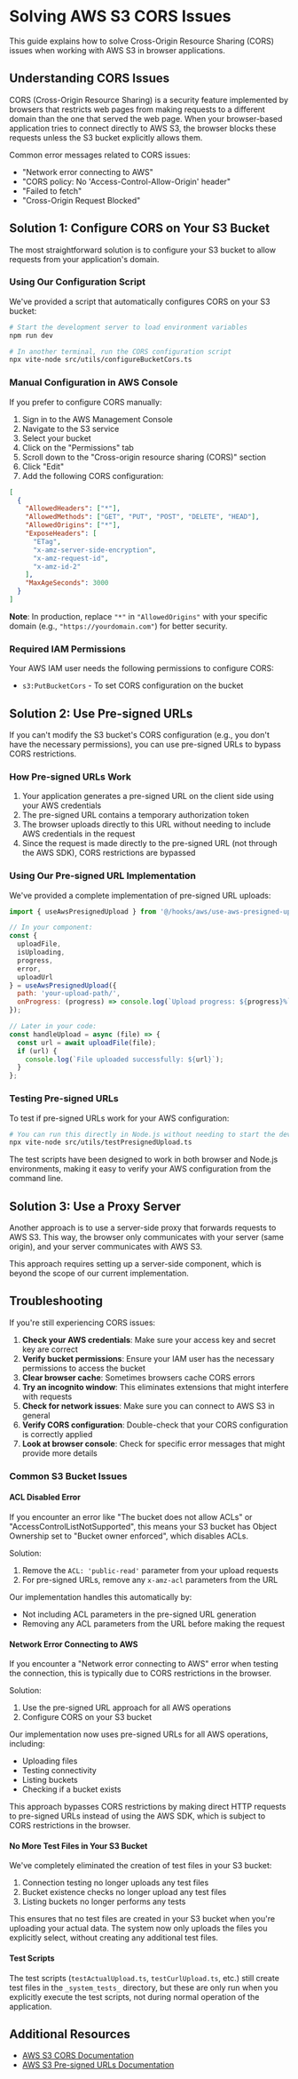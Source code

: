 # Solving AWS S3 CORS Issues

This guide explains how to solve Cross-Origin Resource Sharing (CORS) issues when working with AWS S3 in browser applications.

## Understanding CORS Issues

CORS (Cross-Origin Resource Sharing) is a security feature implemented by browsers that restricts web pages from making requests to a different domain than the one that served the web page. When your browser-based application tries to connect directly to AWS S3, the browser blocks these requests unless the S3 bucket explicitly allows them.

Common error messages related to CORS issues:
- "Network error connecting to AWS"
- "CORS policy: No 'Access-Control-Allow-Origin' header"
- "Failed to fetch"
- "Cross-Origin Request Blocked"

## Solution 1: Configure CORS on Your S3 Bucket

The most straightforward solution is to configure your S3 bucket to allow requests from your application's domain.

### Using Our Configuration Script

We've provided a script that automatically configures CORS on your S3 bucket:

```sh
# Start the development server to load environment variables
npm run dev

# In another terminal, run the CORS configuration script
npx vite-node src/utils/configureBucketCors.ts
```

### Manual Configuration in AWS Console

If you prefer to configure CORS manually:

1. Sign in to the AWS Management Console
2. Navigate to the S3 service
3. Select your bucket
4. Click on the "Permissions" tab
5. Scroll down to the "Cross-origin resource sharing (CORS)" section
6. Click "Edit"
7. Add the following CORS configuration:

```json
[
  {
    "AllowedHeaders": ["*"],
    "AllowedMethods": ["GET", "PUT", "POST", "DELETE", "HEAD"],
    "AllowedOrigins": ["*"],
    "ExposeHeaders": [
      "ETag",
      "x-amz-server-side-encryption",
      "x-amz-request-id",
      "x-amz-id-2"
    ],
    "MaxAgeSeconds": 3000
  }
]
```

**Note**: In production, replace `"*"` in `"AllowedOrigins"` with your specific domain (e.g., `"https://yourdomain.com"`) for better security.

### Required IAM Permissions

Your AWS IAM user needs the following permissions to configure CORS:
- `s3:PutBucketCors` - To set CORS configuration on the bucket

## Solution 2: Use Pre-signed URLs

If you can't modify the S3 bucket's CORS configuration (e.g., you don't have the necessary permissions), you can use pre-signed URLs to bypass CORS restrictions.

### How Pre-signed URLs Work

1. Your application generates a pre-signed URL on the client side using your AWS credentials
2. The pre-signed URL contains a temporary authorization token
3. The browser uploads directly to this URL without needing to include AWS credentials in the request
4. Since the request is made directly to the pre-signed URL (not through the AWS SDK), CORS restrictions are bypassed

### Using Our Pre-signed URL Implementation

We've provided a complete implementation of pre-signed URL uploads:

```javascript
import { useAwsPresignedUpload } from '@/hooks/aws/use-aws-presigned-upload';

// In your component:
const {
  uploadFile,
  isUploading,
  progress,
  error,
  uploadUrl
} = useAwsPresignedUpload({
  path: 'your-upload-path/',
  onProgress: (progress) => console.log(`Upload progress: ${progress}%`)
});

// Later in your code:
const handleUpload = async (file) => {
  const url = await uploadFile(file);
  if (url) {
    console.log(`File uploaded successfully: ${url}`);
  }
};
```

### Testing Pre-signed URLs

To test if pre-signed URLs work for your AWS configuration:

```sh
# You can run this directly in Node.js without needing to start the dev server
npx vite-node src/utils/testPresignedUpload.ts
```

The test scripts have been designed to work in both browser and Node.js environments, making it easy to verify your AWS configuration from the command line.

## Solution 3: Use a Proxy Server

Another approach is to use a server-side proxy that forwards requests to AWS S3. This way, the browser only communicates with your server (same origin), and your server communicates with AWS S3.

This approach requires setting up a server-side component, which is beyond the scope of our current implementation.

## Troubleshooting

If you're still experiencing CORS issues:

1. **Check your AWS credentials**: Make sure your access key and secret key are correct
2. **Verify bucket permissions**: Ensure your IAM user has the necessary permissions to access the bucket
3. **Clear browser cache**: Sometimes browsers cache CORS errors
4. **Try an incognito window**: This eliminates extensions that might interfere with requests
5. **Check for network issues**: Make sure you can connect to AWS S3 in general
6. **Verify CORS configuration**: Double-check that your CORS configuration is correctly applied
7. **Look at browser console**: Check for specific error messages that might provide more details

### Common S3 Bucket Issues

#### ACL Disabled Error

If you encounter an error like "The bucket does not allow ACLs" or "AccessControlListNotSupported", this means your S3 bucket has Object Ownership set to "Bucket owner enforced", which disables ACLs.

Solution:
1. Remove the `ACL: 'public-read'` parameter from your upload requests
2. For pre-signed URLs, remove any `x-amz-acl` parameters from the URL

Our implementation handles this automatically by:
- Not including ACL parameters in the pre-signed URL generation
- Removing any ACL parameters from the URL before making the request

#### Network Error Connecting to AWS

If you encounter a "Network error connecting to AWS" error when testing the connection, this is typically due to CORS restrictions in the browser.

Solution:
1. Use the pre-signed URL approach for all AWS operations
2. Configure CORS on your S3 bucket

Our implementation now uses pre-signed URLs for all AWS operations, including:
- Uploading files
- Testing connectivity
- Listing buckets
- Checking if a bucket exists

This approach bypasses CORS restrictions by making direct HTTP requests to pre-signed URLs instead of using the AWS SDK, which is subject to CORS restrictions in the browser.

#### No More Test Files in Your S3 Bucket

We've completely eliminated the creation of test files in your S3 bucket:

1. Connection testing no longer uploads any test files
2. Bucket existence checks no longer upload any test files
3. Listing buckets no longer performs any tests

This ensures that no test files are created in your S3 bucket when you're uploading your actual data. The system now only uploads the files you explicitly select, without creating any additional test files.

#### Test Scripts

The test scripts (`testActualUpload.ts`, `testCurlUpload.ts`, etc.) still create test files in the `_system_tests_` directory, but these are only run when you explicitly execute the test scripts, not during normal operation of the application.

## Additional Resources

- [AWS S3 CORS Documentation](https://docs.aws.amazon.com/AmazonS3/latest/userguide/cors.html)
- [AWS S3 Pre-signed URLs Documentation](https://docs.aws.amazon.com/AmazonS3/latest/userguide/using-presigned-url.html)
